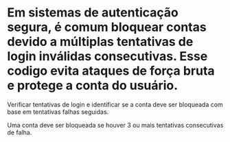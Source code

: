 # Em sistemas de autenticação segura, é comum bloquear contas devido a múltiplas tentativas de login inválidas consecutivas. Esse codigo evita ataques de força bruta e protege a conta do usuário.

Verificar tentativas de login e identificar se a conta deve ser bloqueada com base em tentativas falhas seguidas.

Uma conta deve ser bloqueada se houver 3 ou mais tentativas consecutivas de falha.
